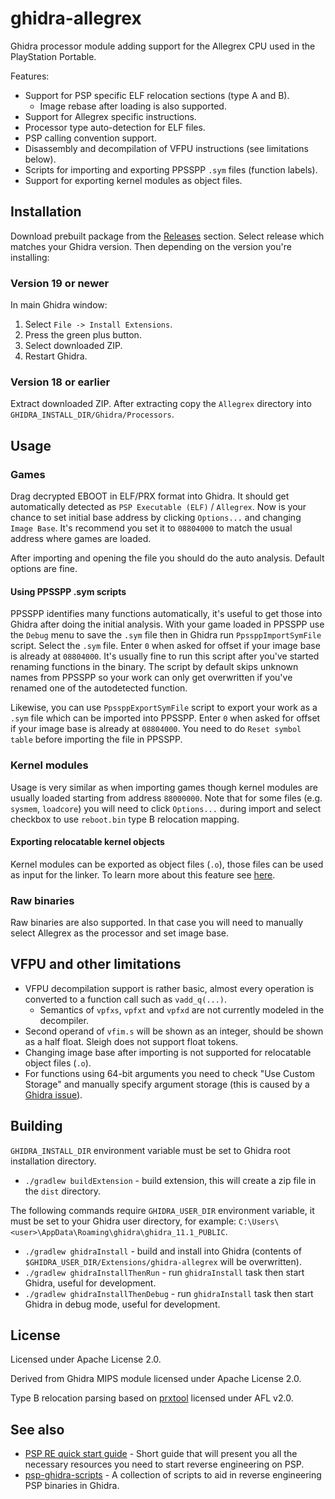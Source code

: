 ghidra-allegrex
===============

Ghidra processor module adding support for the Allegrex CPU used in the PlayStation Portable.

Features:

- Support for PSP specific ELF relocation sections (type A and B).
  - Image rebase after loading is also supported.
- Support for Allegrex specific instructions.
- Processor type auto-detection for ELF files.
- PSP calling convention support.
- Disassembly and decompilation of VFPU instructions (see limitations below).
- Scripts for importing and exporting PPSSPP `.sym` files (function labels).
- Support for exporting kernel modules as object files.

## Installation

Download prebuilt package from the [Releases](https://github.com/kotcrab/ghidra-allegrex/releases/) section. Select release which matches
your Ghidra version. Then depending on the version you're installing:

### Version 19 or newer

In main Ghidra window:

1. Select `File -> Install Extensions`.
2. Press the green plus button.
3. Select downloaded ZIP.
4. Restart Ghidra.

### Version 18 or earlier

Extract downloaded ZIP. After extracting copy the `Allegrex` directory into `GHIDRA_INSTALL_DIR/Ghidra/Processors`.

## Usage

### Games

Drag decrypted EBOOT in ELF/PRX format into Ghidra. It should get automatically detected as `PSP Executable (ELF)`
/ `Allegrex`. Now is your chance to set initial base address by clicking `Options...` and changing `Image Base`. It's
recommend you set it to `08804000` to match the usual address where games are loaded.

After importing and opening the file you should do the auto analysis. Default options are fine.

#### Using PPSSPP .sym scripts

PPSSPP identifies many functions automatically, it's useful to get those into Ghidra after doing the initial analysis.
With your game loaded in PPSSPP use the `Debug` menu to save the `.sym` file then in Ghidra run `PpssppImportSymFile` script.
Select the `.sym` file. Enter `0` when asked for offset if your image base is already at `08804000`.
It's usually fine to run this script after you've started renaming functions in the binary. The script by default skips
unknown names from PPSSPP so your work can only get overwritten if you've renamed one of the autodetected function.

Likewise, you can use `PpssppExportSymFile` script to export your work as a `.sym` file which can be imported into PPSSPP.
Enter `0` when asked for offset if your image base is already at `08804000`. You need to do `Reset symbol table` before
importing the file in PPSSPP.

### Kernel modules

Usage is very similar as when importing games though kernel modules are usually loaded starting from address `88000000`.
Note that for some files (e.g. `sysmem`, `loadcore`) you will need to click `Options...` during import and select checkbox to
use `reboot.bin` type B relocation mapping.

#### Exporting relocatable kernel objects

Kernel modules can be exported as object files (`.o`), those files can be used as input for the linker.
To learn more about this feature see
[here](https://github.com/kotcrab/ghidra-allegrex/wiki/Exporting-relocatable-kernel-objects).

### Raw binaries

Raw binaries are also supported. In that case you will need to manually select Allegrex as the processor and set image base.

## VFPU and other limitations

- VFPU decompilation support is rather basic, almost every operation is converted to a function call such as `vadd_q(...)`.
  - Semantics of `vpfxs`, `vpfxt` and `vpfxd` are not currently modeled in the decompiler.
- Second operand of `vfim.s` will be shown as an integer, should be shown as a half float. Sleigh does not support float
  tokens.
- Changing image base after importing is not supported for relocatable object files (`.o`).
- For functions using 64-bit arguments you need to check "Use Custom Storage" and manually specify argument storage 
  (this is caused by a [Ghidra issue](https://github.com/NationalSecurityAgency/ghidra/issues/2762)).

## Building

`GHIDRA_INSTALL_DIR` environment variable must be set to Ghidra root installation directory.

- `./gradlew buildExtension` - build extension, this will create a zip file in the `dist` directory.

The following commands require `GHIDRA_USER_DIR` environment variable, it must be set to your Ghidra user
directory, for example: `C:\Users\<user>\AppData\Roaming\ghidra\ghidra_11.1_PUBLIC`.

- `./gradlew ghidraInstall` - build and install into Ghidra (contents of `$GHIDRA_USER_DIR/Extensions/ghidra-allegrex` will be overwritten).
- `./gradlew ghidraInstallThenRun` - run `ghidraInstall` task then start Ghidra, useful for development.
- `./gradlew ghidraInstallThenDebug` - run `ghidraInstall` task then start Ghidra in debug mode, useful for development.

## License

Licensed under Apache License 2.0.

Derived from Ghidra MIPS module licensed under Apache License 2.0.

Type B relocation parsing based on [prxtool](https://github.com/pspdev/prxtool) licensed under AFL v2.0.

## See also

- [PSP RE quick start guide](https://psp-re.github.io/quickstart/) - Short guide that will present you all the necessary resources you need to start reverse engineering on PSP.
- [psp-ghidra-scripts](https://github.com/pspdev/psp-ghidra-scripts) - A collection of scripts to aid in reverse engineering PSP binaries in Ghidra.
